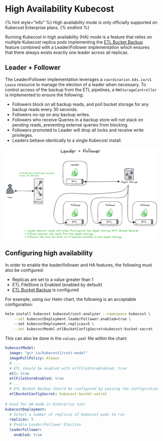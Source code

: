 # High Availability Kubecost

{% hint style="info" %}
High availability mode is only officially supported on Kubecost Enterprise plans.
{% endhint %}

Running Kubecost in high availability (HA) mode is a feature that relies on multiple Kubecost replica pods implementing the [ETL Bucket Backup](etl-backup.md) feature combined with a Leader/Follower implementation which ensures that there always exists exactly one leader across all replicas.

## Leader + Follower

The Leader/Follower implementation leverages a `coordination.k8s.io/v1` `Lease` resource to manage the election of a leader when necessary. To control access of the backup from the ETL pipelines, a `RWStorageController` is implemented to ensure the following:

* Followers block on all backup reads, and poll bucket storage for any backup reads every 30 seconds.
* Followers no-op on any backup writes.
* Followers who receive Queries in a backup store will not stack on pending reads, preventing external queries from blocking.
* Followers promoted to Leader will drop all locks and receive write privileges.
* Leaders behave identically to a single Kubecost install.

![Leader/Follower](/images/leader-follower.png)

## Configuring high availability

In order to enable the leader/follower and HA features, the following must also be configured:

* Replicas are set to a value greater than 1
* ETL FileStore is Enabled (enabled by default)
* [ETL Bucket Backup](/install-and-configure/install/etl-backup/etl-backup.md) is configured

For example, using our Helm chart, the following is an acceptable configuration:

```bash
helm install kubecost kubecost/cost-analyzer --namespace kubecost \
	--set kubecostDeployment.leaderFollower.enabled=true \ 
	--set kubecostDeployment.replicas=5 \
	--set kubecostModel.etlBucketConfigSecret=kubecost-bucket-secret
```

This can also be done in the `values.yaml` file within the chart:

```yaml
kubecostModel:
  image: "gcr.io/kubecost1/cost-model"
  imagePullPolicy: Always
  # ... 
  # ETL should be enabled with etlFileStoreEnabled: true 
  etl: true
  etlFileStoreEnabled: true 
  # ...
  # ETL Bucket Backup should be configured by passing the configuration secret name
  etlBucketConfigSecret: kubecost-bucket-secret

# Used for HA mode in Enterprise tier
kubecostDeployment:
  # Select a number of replicas of Kubecost pods to run 
  replicas: 5
  # Enable Leader/Follower Election 
  leaderFollower:
    enabled: true
```
